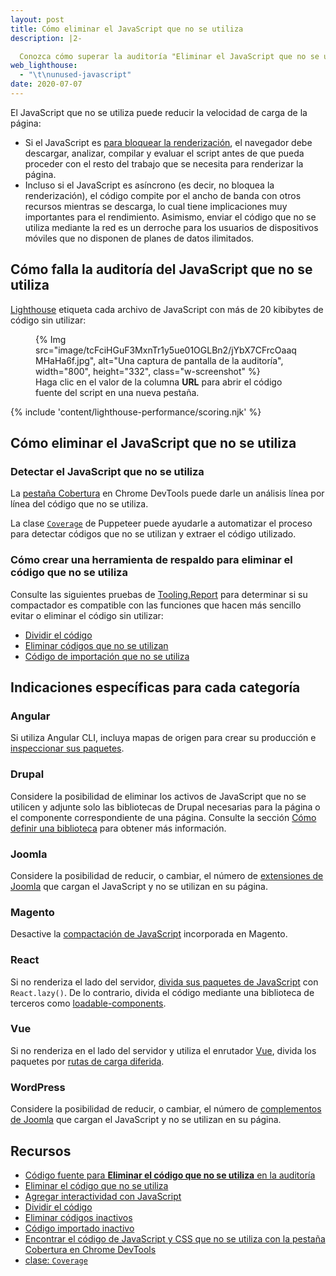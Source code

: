 ```yaml
---
layout: post
title: Cómo eliminar el JavaScript que no se utiliza
description: |2-

  Conozca cómo superar la auditoría "Eliminar el JavaScript que no se utiliza" de Lighthouse.
web_lighthouse:
  - "\t\nunused-javascript"
date: 2020-07-07
---
```


El JavaScript que no se utiliza puede reducir la velocidad de carga de la página:

- Si el JavaScript es [para bloquear la renderización](https://developers.google.com/web/fundamentals/performance/critical-rendering-path/adding-interactivity-with-javascript), el navegador debe descargar, analizar, compilar y evaluar el script antes de que pueda proceder con el resto del trabajo que se necesita para renderizar la página.
- Incluso si el JavaScript es asíncrono (es decir, no bloquea la renderización), el código compite por el ancho de banda con otros recursos mientras se descarga, lo cual tiene implicaciones muy importantes para el rendimiento. Asimismo, enviar el código que no se utiliza mediante la red es un derroche para los usuarios de dispositivos móviles que no disponen de planes de datos ilimitados.

## Cómo falla la auditoría del JavaScript que no se utiliza

[Lighthouse](https://developers.google.com/web/tools/lighthouse/) etiqueta cada archivo de JavaScript con más de 20 kibibytes de código sin utilizar:

<figure class="w-figure">{% Img src="image/tcFciHGuF3MxnTr1y5ue01OGLBn2/jYbX7CFrcOaaqMHaHa6f.jpg", alt="Una captura de pantalla de la auditoría", width="800", height="332", class="w-screenshot" %} <figcaption class="w-figcaption"> Haga clic en el valor de la columna <b>URL</b> para abrir el código fuente del script en una nueva pestaña. </figcaption></figure>

{% include 'content/lighthouse-performance/scoring.njk' %}

## Cómo eliminar el JavaScript que no se utiliza

### Detectar el JavaScript que no se utiliza

La [pestaña Cobertura](https://developers.google.com/web/tools/chrome-devtools/coverage) en Chrome DevTools puede darle un análisis línea por línea del código que no se utiliza.

La clase [`Coverage`](https://pptr.dev/#?product=Puppeteer&version=v4.0.0&show=api-class-coverage) de Puppeteer puede ayudarle a automatizar el proceso para detectar códigos que no se utilizan y extraer el código utilizado.

### Cómo crear una herramienta de respaldo para eliminar el código que no se utiliza

Consulte las siguientes pruebas de [Tooling.Report](https://tooling.report) para determinar si su compactador es compatible con las funciones que hacen más sencillo evitar o eliminar el código sin utilizar:

- [Dividir el código](https://bundlers.tooling.report/code-splitting/)
- [Eliminar códigos que no se utilizan](https://bundlers.tooling.report/transformations/dead-code/)
- [Código de importación que no se utiliza](https://bundlers.tooling.report/transformations/dead-code-dynamic/)

## Indicaciones específicas para cada categoría

### Angular

Si utiliza Angular CLI, incluya mapas de origen para crear su producción e [inspeccionar sus paquetes](https://angular.io/guide/deployment#inspect-the-bundles).

### Drupal

Considere la posibilidad de eliminar los activos de JavaScript que no se utilicen y adjunte solo las bibliotecas de Drupal necesarias para la página o el componente correspondiente de una página. Consulte la sección [Cómo definir una biblioteca](https://www.drupal.org/docs/8/creating-custom-modules/adding-stylesheets-css-and-javascript-js-to-a-drupal-8-module#library) para obtener más información.

### Joomla

Considere la posibilidad de reducir, o cambiar, el número de [extensiones de Joomla](https://extensions.joomla.org/) que cargan el JavaScript y no se utilizan en su página.

### Magento

Desactive la [compactación de JavaScript](https://devdocs.magento.com/guides/v2.3/frontend-dev-guide/themes/js-bundling.html) incorporada en Magento.

### React

Si no renderiza el lado del servidor, [divida sus paquetes de JavaScript](/code-splitting-suspense/) con `React.lazy()`. De lo contrario, divida el código mediante una biblioteca de terceros como [loadable-components](https://www.smooth-code.com/open-source/loadable-components/docs/getting-started/).

### Vue

Si no renderiza en el lado del servidor y utiliza el enrutador [Vue](https://next.router.vuejs.org), divida los paquetes por [rutas de carga diferida](https://next.router.vuejs.org/guide/advanced/lazy-loading.html).

### WordPress

Considere la posibilidad de reducir, o cambiar, el número de [complementos de Joomla](https://wordpress.org/plugins/) que cargan el JavaScript y no se utilizan en su página.

## Recursos

- [Código fuente para **Eliminar el código que no se utiliza** en la auditoría](https://github.com/GoogleChrome/lighthouse/blob/master/lighthouse-core/audits/byte-efficiency/unused-javascript.js)
- [Eliminar el código que no se utiliza](/remove-unused-code/)
- [Agregar interactividad con JavaScript](https://developers.google.com/web/fundamentals/performance/critical-rendering-path/adding-interactivity-with-javascript)
- [Dividir el código](https://bundlers.tooling.report/code-splitting/)
- [Eliminar códigos inactivos](https://bundlers.tooling.report/transformations/dead-code/)
- [Código importado inactivo](https://bundlers.tooling.report/transformations/dead-code-dynamic/)
- [Encontrar el código de JavaScript y CSS que no se utiliza con la pestaña Cobertura en Chrome DevTools](https://developers.google.com/web/tools/chrome-devtools/coverage)
- [clase: `Coverage`](https://pptr.dev/#?product=Puppeteer&version=v4.0.0&show=api-class-coverage)
